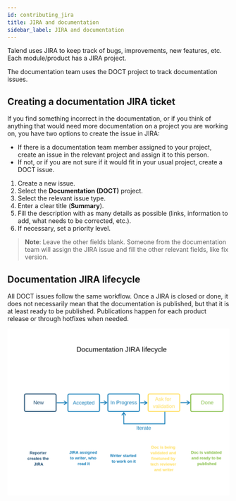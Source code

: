 ```yaml
---
id: contributing_jira
title: JIRA and documentation
sidebar_label: JIRA and documentation
---
```


Talend uses JIRA to keep track of bugs, improvements, new features, etc. Each module/product has a JIRA project.

The documentation team uses the DOCT project to track documentation issues.

## Creating a documentation JIRA ticket

If you find something incorrect in the documentation, or if you think of anything that would need more documentation on a project you are working on, you have two options to create the issue in JIRA:

* If there is a documentation team member assigned to your project, create an issue in the relevant project and assign it to this person.
* If not, or if you are not sure if it would fit in your usual project, create a DOCT issue.

1. Create a new issue.
2. Select the **Documentation (DOCT)** project.
3. Select the relevant issue type.
4. Enter a clear title (**Summary**).
5. Fill the description with as many details as possible (links, information to add, what needs to be corrected, etc.).
6. If necessary, set a priority level.

> **Note**: Leave the other fields blank. Someone from the documentation team will assign the JIRA issue and fill the other relevant fields, like fix version.

## Documentation JIRA lifecycle

 All DOCT issues follow the same workflow. Once a JIRA is closed or done, it does not necessarily mean that the documentation is published, but that it is at least ready to be published. Publications happen for each product release or through hotfixes when needed.

 ![Documentation JIRA lifecycle](assets/JIRA_doc.png)
